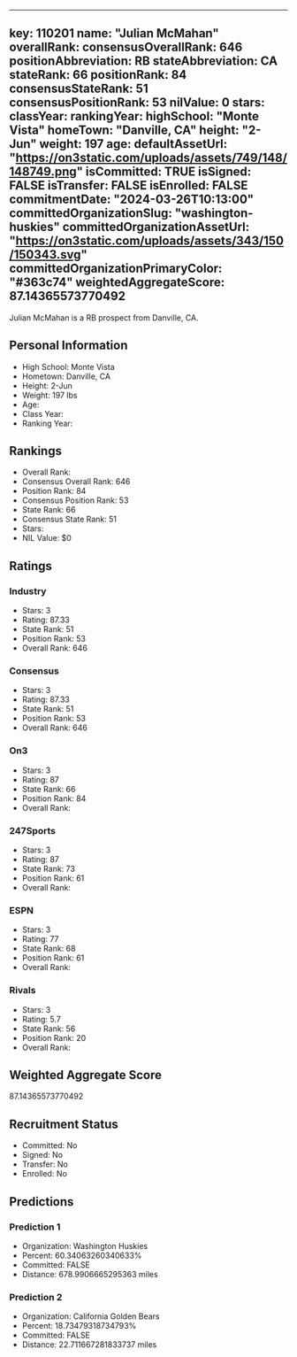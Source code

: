 ---
  key: 110201
  name: "Julian McMahan"
  overallRank: 
  consensusOverallRank: 646
  positionAbbreviation: RB
  stateAbbreviation: CA
  stateRank: 66
  positionRank: 84
  consensusStateRank: 51
  consensusPositionRank: 53
  nilValue: 0
  stars: 
  classYear: 
  rankingYear: 
  highSchool: "Monte Vista"
  homeTown: "Danville, CA"
  height: "2-Jun"
  weight: 197
  age: 
  defaultAssetUrl: "https://on3static.com/uploads/assets/749/148/148749.png"
  isCommitted: TRUE
  isSigned: FALSE
  isTransfer: FALSE
  isEnrolled: FALSE
  commitmentDate: "2024-03-26T10:13:00"
  committedOrganizationSlug: "washington-huskies"
  committedOrganizationAssetUrl: "https://on3static.com/uploads/assets/343/150/150343.svg"
  committedOrganizationPrimaryColor: "#363c74"
  weightedAggregateScore: 87.14365573770492
  ---
  
  Julian McMahan is a RB prospect from Danville, CA.
  
  ## Personal Information
  - High School: Monte Vista
  - Hometown: Danville, CA
  - Height: 2-Jun
  - Weight: 197 lbs
  - Age: 
  - Class Year: 
  - Ranking Year: 
  
  ## Rankings
  - Overall Rank: 
  - Consensus Overall Rank: 646
  - Position Rank: 84
  - Consensus Position Rank: 53
  - State Rank: 66
  - Consensus State Rank: 51
  - Stars: 
  - NIL Value: $0
  
  ## Ratings
  
  ### Industry
  - Stars: 3
  - Rating: 87.33
  - State Rank: 51
  - Position Rank: 53
  - Overall Rank: 646
  
  ### Consensus
  - Stars: 3
  - Rating: 87.33
  - State Rank: 51
  - Position Rank: 53
  - Overall Rank: 646
  
  ### On3
  - Stars: 3
  - Rating: 87
  - State Rank: 66
  - Position Rank: 84
  - Overall Rank: 
  
  ### 247Sports
  - Stars: 3
  - Rating: 87
  - State Rank: 73
  - Position Rank: 61
  - Overall Rank: 
  
  ### ESPN
  - Stars: 3
  - Rating: 77
  - State Rank: 68
  - Position Rank: 61
  - Overall Rank: 
  
  ### Rivals
  - Stars: 3
  - Rating: 5.7
  - State Rank: 56
  - Position Rank: 20
  - Overall Rank: 
  
  ## Weighted Aggregate Score
  87.14365573770492
  
  ## Recruitment Status
  - Committed: No
  - Signed: No
  - Transfer: No
  - Enrolled: No
  
  
  
  ## Predictions
  
  ### Prediction 1
  - Organization: Washington Huskies
  - Percent: 60.34063260340633%
  - Committed: FALSE
  - Distance: 678.9906665295363 miles
  
  ### Prediction 2
  - Organization: California Golden Bears
  - Percent: 18.73479318734793%
  - Committed: FALSE
  - Distance: 22.711667281833737 miles
  